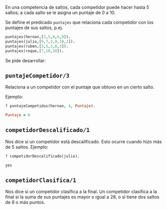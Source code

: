 En una competencia de saltos, cada competidor puede hacer hasta 5 saltos; a cada salto se le asigna un puntaje de 0 a 10.

Se define el predicado `puntajes` que relaciona cada competidor con los puntajes de sus saltos, p.ej.

```prolog
puntajes(hernan,[3,5,8,6,9]).
puntajes(julio,[9,7,3,9,10,2]).
puntajes(ruben,[3,5,3,8,3]).
puntajes(roque,[7,10,10]).
```

Se pide desarrollar:

## `puntajeCompetidor/3`

Relaciona a un competidor con el puntaje que obtuvo en un cierto salto.

Ejemplo:

```prolog
? puntajeCompetidos(hernan, 4, Puntaje).

Puntaje = 6
```
## `competidorDescalificado/1`

Nos dice si un competidor está descalificado. Esto ocurre cuando hizo más de 5 saltos.  Ejemplo:

```prolog
? competidorDescalificado(julio).

yes
```

## `competidorClasifica/1`

Nos dice si un competidor clasifica a la final. Un competidor clasifica a la final si la suma de sus puntajes es mayor o igual a 28, o si tiene dos saltos de 8 o más puntos.

